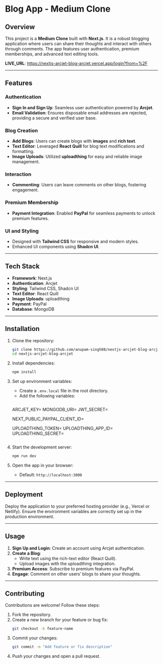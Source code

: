 # Blog App - Medium Clone

## Overview  
This project is a **Medium Clone** built with **Next.js**. It is a robust blogging application where users can share their thoughts and interact with others through comments. The app features user authentication, premium memberships, and advanced text editing tools.

**LIVE_URL**: https://nextjs-arcjet-blog-arcjet.vercel.app/login?from=%2F

---

## Features  

### Authentication  
- **Sign In and Sign Up**: Seamless user authentication powered by **Arcjet**.  
- **Email Validation**: Ensures disposable email addresses are rejected, providing a secure and verified user base.  

### Blog Creation  
- **Add Blogs**: Users can create blogs with **images** and **rich text**.  
- **Text Editor**: Leveraged **React Quill** for blog text modifications and formatting.  
- **Image Uploads**: Utilized **uploadthing** for easy and reliable image management.  

### Interaction  
- **Commenting**: Users can leave comments on other blogs, fostering engagement.  

### Premium Membership  
- **Payment Integration**: Enabled **PayPal** for seamless payments to unlock premium features.  

### UI and Styling  
- Designed with **Tailwind CSS** for responsive and modern styles.  
- Enhanced UI components using **Shadcn UI**.

---

## Tech Stack  

- **Framework**: Next.js  
- **Authentication**: Arcjet  
- **Styling**: Tailwind CSS, Shadcn UI  
- **Text Editor**: React Quill  
- **Image Uploads**: uploadthing  
- **Payment**: PayPal  
- **Database**: MongoDB 

---

## Installation  

1. Clone the repository:  
   ```bash
   git clone https://github.com/anupam-singh88/nextjs-arcjet-blog-arcjet
   cd nextjs-arcjet-blog-arcjet
   ```

2. Install dependencies:  
   ```bash
   npm install
   ```

3. Set up environment variables:  
   - Create a `.env.local` file in the root directory.
   - Add the following variables:
     ```env
    ARCJET_KEY=
    MONGODB_URI=
    JWT_SECRET=

    NEXT_PUBLIC_PAYPAL_CLIENT_ID=


    UPLOADTHING_TOKEN=
    UPLOADTHING_APP_ID=
    UPLOADTHING_SECRET=
     ```

4. Start the development server:  
   ```bash
   npm run dev
   ```

5. Open the app in your browser:  
   - Default: `http://localhost:3000`

---

## Deployment  

Deploy the application to your preferred hosting provider (e.g., Vercel or Netlify). Ensure the environment variables are correctly set up in the production environment.

---

## Usage  

1. **Sign Up and Login**: Create an account using Arcjet authentication.  
2. **Create a Blog**:  
   - Write text using the rich-text editor (React Quill).  
   - Upload images with the uploadthing integration.  
3. **Premium Access**: Subscribe to premium features via PayPal.  
4. **Engage**: Comment on other users’ blogs to share your thoughts.

---

## Contributing  

Contributions are welcome! Follow these steps:  

1. Fork the repository.  
2. Create a new branch for your feature or bug fix:  
   ```bash
   git checkout -b feature-name
   ```  
3. Commit your changes:  
   ```bash
   git commit -m "Add feature or fix description"
   ```  
4. Push your changes and open a pull request.  

